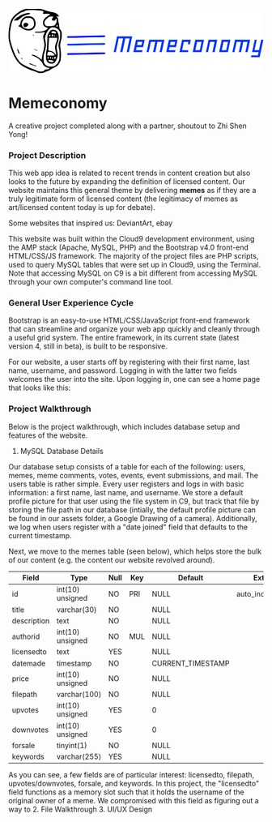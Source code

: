 ![alt text](https://github.com/yu-jeremy/Memeconomy/blob/master/assets/logo.png)

# Memeconomy 

A creative project completed along with a partner, shoutout to Zhi Shen Yong!

### Project Description
This web app idea is related to recent trends in content creation but also looks to the future by expanding the definition of licensed content. Our website maintains this general theme by delivering **memes** as if they are a truly legitimate 
form of licensed content (the legitimacy of memes as art/licensed content today is up for debate). 

Some websites that inspired us: DeviantArt, ebay

This website was built within the Cloud9 development environment, using the AMP stack (Apache, MySQL, PHP) and the Bootstrap v4.0 front-end HTML/CSS/JS framework. The majority of the project files are PHP scripts, used to query MySQL tables that were set up in Cloud9, using the Terminal. Note that accessing MySQL on C9 is a bit different from accessing MySQL through your own computer's command line tool. 

### General User Experience Cycle 

Bootstrap is an easy-to-use HTML/CSS/JavaScript front-end framework that can streamline and organize your web app quickly and cleanly through a useful grid system. The entire framework, in its current state (latest version 4, still in beta), is built to be responsive. 

For our website, a user starts off by registering with their first name, last name, username, and password. Logging in with the latter two fields welcomes the user into the site. Upon logging in, one can see a home page that looks like this: 

### Project Walkthrough

Below is the project walkthrough, which includes database setup and features of the website.

1. MySQL Database Details

Our database setup consists of a table for each of the following: users, memes, meme comments, votes, events, event submissions, and mail. The users table is rather simple. Every user registers and logs in with basic information: a first name, last name, and username. We store a default profile picture for that user using the file system in C9, but track that file by storing the file path in our database (intially, the default profile picture can be found in our assets folder, a Google Drawing of a camera). Additionally, we log when users register with a "date joined" field that defaults to the current timestamp. 

Next, we move to the memes table (seen below), which helps store the bulk of our content (e.g. the content our website revolved around). 


| Field       | Type             | Null | Key | Default           | Extra          |
|-------------|------------------|------|-----|-------------------|----------------|
| id          | int(10) unsigned | NO   | PRI | NULL              | auto_increment |
| title       | varchar(30)      | NO   |     | NULL              |                |
| description | text             | NO   |     | NULL              |                |
| authorid    | int(10) unsigned | NO   | MUL | NULL              |                |
| licensedto  | text             | YES  |     | NULL              |                |
| datemade    | timestamp        | NO   |     | CURRENT_TIMESTAMP |                |
| price       | int(10) unsigned | NO   |     | NULL              |                |
| filepath    | varchar(100)     | NO   |     | NULL              |                |
| upvotes     | int(10) unsigned | YES  |     | 0                 |                |
| downvotes   | int(10) unsigned | YES  |     | 0                 |                |
| forsale     | tinyint(1)       | NO   |     | NULL              |                |
| keywords    | varchar(255)     | YES  |     | NULL              |                |

As you can see, a few fields are of particular interest: licensedto, filepath, upvotes/downvotes, forsale, and keywords. In this project, the "licensedto" field functions as a memory slot such that it holds the username of the original owner of a meme. We compromised with this field as figuring out a way to 
2. File Walkthrough
3. UI/UX Design





